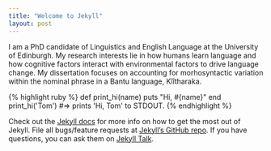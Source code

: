 ```yaml
---
title: "Welcome to Jekyll"
layout: post
---
```


I am a PhD candidate of Linguistics and English Language at the University of Edinburgh. My research interests lie in how humans learn language and how cognitive factors interact with environmental factors to drive language change. My dissertation focuses on accounting for morhosyntactic variation within the nominal phrase in a Bantu language, Kîîtharaka.

{% highlight ruby %}
def print_hi(name)
  puts "Hi, #{name}"
end
print_hi('Tom')
#=> prints 'Hi, Tom' to STDOUT.
{% endhighlight %}

Check out the [Jekyll docs][jekyll-docs] for more info on how to get the most out of Jekyll. File all bugs/feature requests at [Jekyll’s GitHub repo][jekyll-gh]. If you have questions, you can ask them on [Jekyll Talk][jekyll-talk].

[jekyll-docs]: http://jekyllrb.com/docs/home
[jekyll-gh]:   https://github.com/jekyll/jekyll
[jekyll-talk]: https://talk.jekyllrb.com/
